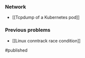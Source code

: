 
### Network
- [[Tcpdump of a Kubernetes pod]]

### Previous problems
- [[Linux conntrack race condition]]

#published